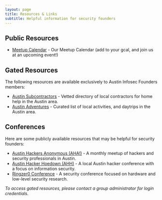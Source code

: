 ```yaml
---
layout: page
title: Resources & Links
subtitle: Helpful information for security founders
---
```


## Public Resources

- [Meetup Calendar](https://austininfosecfounders.com/cal) - Our Meetup Calendar (add to your gcal, and join us at an upcoming event!)

## Gated Resources

The following resources are available exclusively to Austin Infosec Founders members:

- [Austin Subcontractors](https://austininfosecfounders.com/inquire-within) - Vetted directory of local contractors for home help in the Austin area. 
- [Austin Adventures](https://austininfosecfounders.com/inquire-within) - Curated list of local activities, and daytrips in the Austin area.


## Conferences 

Here are some publicly available resources that may be helpful for security founders:
- [Austin Hackers Anonymous (AHA!)](https://takeonme.org/) - A monthly meetup of hackers and security professionals in Austin.
- [Austin Hacker Hoedown (AHH)](https://www.hackerhoedown.com/) - A local Austin hacker conference with a focus on information security.
- [Ringzer0 Conference](https://ringzer0.training/) - A security conference focused on hardware and low-level security research.


*To access gated resources, please contact a group administrator for login credentials.*
